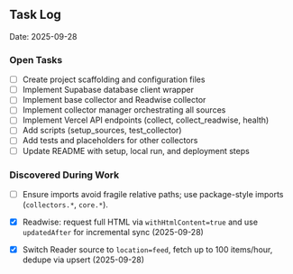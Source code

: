 ## Task Log

Date: 2025-09-28

### Open Tasks
- [ ] Create project scaffolding and configuration files
- [ ] Implement Supabase database client wrapper
- [ ] Implement base collector and Readwise collector
- [ ] Implement collector manager orchestrating all sources
- [ ] Implement Vercel API endpoints (collect, collect_readwise, health)
- [ ] Add scripts (setup_sources, test_collector)
- [ ] Add tests and placeholders for other collectors
- [ ] Update README with setup, local run, and deployment steps

### Discovered During Work
- [ ] Ensure imports avoid fragile relative paths; use package-style imports (`collectors.*`, `core.*`).
- [x] Readwise: request full HTML via `withHtmlContent=true` and use `updatedAfter` for incremental sync (2025-09-28)
- [x] Switch Reader source to `location=feed`, fetch up to 100 items/hour, dedupe via upsert (2025-09-28)


